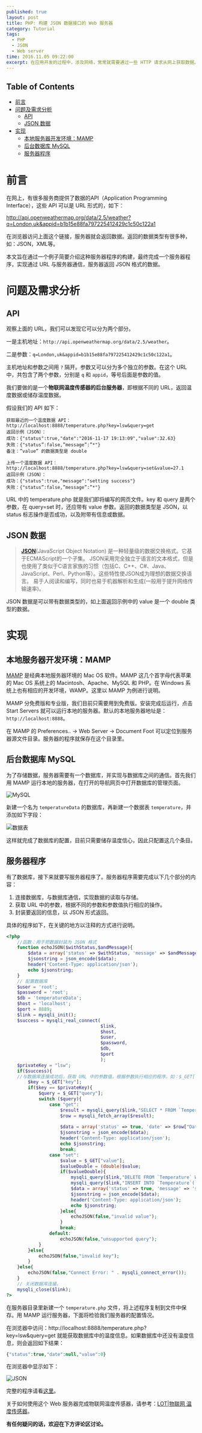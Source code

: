 ```yaml
---
published: true
layout: post
title: PHP: 构建 JSON 数据接口的 Web 服务器
category: Tutorial
tags: 
  - PHP
  - JSON
  - Web server
time: 2016.11.05 09:22:00
excerpt: 在应用开发的过程中，涉及网络，常常就需要通过一些 HTTP 请求从网上获取数据。很多网络服务器（Web server）提供了 URL 类型的 API，通过访问特定的 URL，就能从服务器返回数据。本文将用一个简单的例子，介绍这种服务器程序的构建。
---
```


<!-- lsw toc mark1. Do not remove this comment so that lsw_toc can update TOC correctly. -->

## Table of Contents
- [前言](#1)
- [问题及需求分析](#2)
    - [API ](#21)
    - [JSON 数据](#22)
- [实现](#3)
    - [本地服务器开发环境：MAMP](#31)
    - [后台数据库 MySQL](#32)
    - [服务器程序](#33)

<!-- lsw toc mark2. Do not remove this comment so that lsw_toc can update TOC correctly. -->

# <a id="1"></a>前言

在网上，有很多服务商提供了数据的API（Application Programming Interface），这些 API 可以是 URL 形式的，如下：

http://api.openweathermap.org/data/2.5/weather?q=London,uk&appid=b1b15e88fa797225412429c1c50c122a1

在浏览器访问上面这个链接，服务器就会返回数据。返回的数据类型有很多种，如：JSON，XML等。

本文旨在通过一个例子简要介绍这种服务器程序的构建，最终完成一个服务器程序，实现通过 URL 与服务器通信，服务器返回 JSON 格式的数据。

# <a id="2"></a>问题及需求分析

## <a id="21"></a>API 

观察上面的 URL，我们可以发现它可以分为两个部分。

一是主机地址：`http://api.openweathermap.org/data/2.5/weather`。

二是参数：`q=London,uk&appid=b1b15e88fa797225412429c1c50c122a1`。

主机地址和参数之间用 `?` 隔开。参数又可以分为多个独立的参数。在这个 URL 中，共包含了两个参数，分别是 `q` 和 `appid`，等号后面是参数的值。

我们要做的是一个**物联网温度传感器的后台服务器**，即根据不同的 URL，返回温度数据或储存温度数据。

假设我们的 API 如下：

```
获取最近的一个温度数据 API：
http://localhost:8888/temperature.php?key=lsw&query=get
返回示例（JSON）：
成功：{"status":true,"date":"2016-11-17 19:13:09","value":32.63}
失败：{"status”:false,”message”:”*"}
备注：”value” 的数据类型是 double

上传一个温度数据 API：
http://localhost:8888/temperature.php?key=lsw&query=set&value=27.1
返回示例（JSON）：
成功：{"status":true,"message":"setting success"}
失败：{"status”:false,”message”:”*"}
```

URL 中的 temperature.php 就是我们即将编写的网页文件。key 和 query 是两个参数，在 query=set 时，还应带有 value 参数。返回的数据类型是 JSON，以 status 标志操作是否成功，以及附带有信息或数据。

## <a id="22"></a>JSON 数据

>**[JSON](http://baike.baidu.com/link?url=vAIdH3CjSpssVA3Xh3KoBWFTjfdNwGcL9eD7QspsbyDdLPMq76QYBM0I61VUj2aomAJlJyFqoXRo8HVG6qwl-K)**(JavaScript Object Notation) 是一种轻量级的数据交换格式。它基于ECMAScript的一个子集。 JSON采用完全独立于语言的文本格式，但是也使用了类似于C语言家族的习惯（包括C、C++、C#、Java、JavaScript、Perl、Python等）。这些特性使JSON成为理想的数据交换语言。 易于人阅读和编写，同时也易于机器解析和生成(一般用于提升网络传输速率)。

JSON 数据是可以带有数据类型的，如上面返回示例中的 value 是一个 double 类型的数据。

# <a id="3"></a>实现
## <a id="31"></a>本地服务器开发环境：MAMP

[MAMP](https://www.mamp.info/en/) 是经典本地服务器环境的 Mac OS 软件。MAMP 这几个首字母代表苹果的 Mac OS 系统上的 Macintosh、Apache、MySQL 和 PHP。在 Windows 系统上也有相应的开发环境，WAMP。这里以 MAMP 为例进行说明。

MAMP 分免费版和专业版，我们目前只需要用到免费版。安装完成后运行，点击 Start Servers 就可以运行本地的服务器。默认的本地服务器地址是：`http://localhost:8888`。

在 MAMP 的 Preferences.. -> Web Server -> Document Foot 可以定位到服务器源文件目录。服务器的程序就保存在这个目录里。


## <a id="32"></a>后台数据库 MySQL

为了存储数据，服务器需要有一个数据库，并实现与数据库之间的通信。首先我们用 MAMP 运行本地的服务器，在打开的导航网页中打开数据库的管理页面。

![MySQL](/images/JSONWebServer_mysql.png)

新建一个名为 `temperatureData` 的数据库，再新建一个数据表 `temperature`，并添加如下字段：

![数据表](/images/JSONWebServer_table.png)

这样就完成了数据库的配置，目前只需要储存温度信心，因此只配置这几个条目。

## <a id="33"></a>服务器程序

有了数据库，接下来就要写服务器程序了。服务器程序需要完成以下几个部分的内容：

1. 连接数据库，与数据库通信，实现数据的读取与存储。
2. 获取 URL 中的参数，根据不同的参数和参数值执行相应的操作。
3. 封装要返回的信息，以 JSON 形式返回。

具体的程序如下，在关键的地方以注释的方式进行说明。

```php
<?php
    //函数：用于把数据封装为 JSON 格式
    function echoJSON($withStatus,$andMessage){
        $data = array('status' => $withStatus, 'message' => $andMessage);
        $jsonstring = json_encode($data);
        header('Content-Type: application/json');
        echo $jsonstring;
    }
    // 配置数据库
    $user = 'root';
    $password = 'root';
    $db = 'temperatureData';
    $host = 'localhost';
    $port = 8889;
    $link = mysqli_init();
    $success = mysqli_real_connect(
                                   $link,
                                   $host,
                                   $user,
                                   $password,
                                   $db,
                                   $port
                                   );
    $privateKey = "lsw";
    if($success){
    //与数据库连接成功后，获取 URL 中的参数值，根据参数执行相应的程序。如：$_GET["key"] 用于获取 URL 中 "key" 的参数值。
        $key = $_GET["key"];
        if($key == $privateKey){
            $query = $_GET["query"];
            switch ($query){
                case "get":
                    $result = mysqli_query($link,"SELECT * FROM `Temperature`");
                    $row = mysqli_fetch_array($result);
                    
                    $data = array('status' => true, 'date' => $row["Date"], 'value' => (double)$row["Value"]);
                    $jsonstring = json_encode($data);
                    header('Content-Type: application/json');
                    echo $jsonstring;
                    break;
                case "set":
                    $value = $_GET["value"];
                    $valueDouble = (double)$value;
                    if($valueDouble){
                        mysqli_query($link,"DELETE FROM `Temperature` WHERE 1");
                        mysqli_query($link,"INSERT INTO `Temperature`(`Date`, `Value`) VALUES (CURRENT_TIMESTAMP,$valueDouble);");
                        $data = array('status' => true, 'message' => 'setting success');
                        $jsonstring = json_encode($data);
                        header('Content-Type: application/json');
                        echo $jsonstring;
                    }else{
                        echoJSON(false,"invalid value");
                    }
                    break;
                default:
                    echoJSON(false,"unsupported query");
            }
        }else{
            echoJSON(false,"invalid key");
        }
    }else{
        echoJSON(false,"Connect Error: " . mysqli_connect_error());
    }
    // 关闭数据库连接。
    mysqli_close($link);
?>
```

在服务器目录里新建一个 `temperature.php` 文件，将上述程序复制到文件中保存。用 MAMP 运行服务器，下面将检验我们服务器的配置情况。

在浏览器中访问：http://localhost:8888/temperature.php?key=lsw&query=get 就能获取数据库中的温度信息。如果数据库中还没有温度信息，则会返回如下结果：

```php
{"status":true,"date":null,"value":0}
```

在浏览器中显示如下：

![JSON](/images/JSONWebServer_json.png)

完整的程序请看[这里](https://github.com/LinShiwei/LswApacheServer/blob/master/temperature.php)。

关于如何使用这个 Web 服务器完成物联网温度传感器，请参考：[LOT|物联网 温度传感器](http://linshiwei.site/tutorial/2016/11/02/LOT-thermometer)。

**有任何疑问的话，欢迎在下方评论区讨论。**

